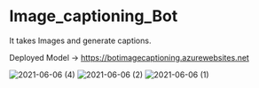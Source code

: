 # Image_captioning_Bot
It takes Images and generate captions.


Deployed Model -> https://botimagecaptioning.azurewebsites.net

![2021-06-06 (4)](https://user-images.githubusercontent.com/29835510/120922323-1b6f7880-c6e6-11eb-9351-f1adf1bd3135.png)
![2021-06-06 (2)](https://user-images.githubusercontent.com/29835510/120922344-37731a00-c6e6-11eb-9bd0-2e28985fbc4c.png)
![2021-06-06 (1)](https://user-images.githubusercontent.com/29835510/120922346-393cdd80-c6e6-11eb-8881-8280068689f5.png)
